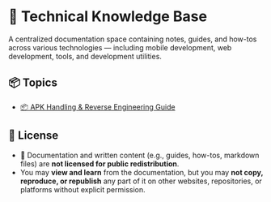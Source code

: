 <!-- Root index of the knowledge base, links to all major sections -->

# 📘 Technical Knowledge Base

A centralized documentation space containing notes, guides, and how-tos across various technologies — including mobile development, web development, tools, and development utilities.

## 📦 Topics

- [📦 APK Handling & Reverse Engineering Guide](apk-handling/intro.md)

## 📜 License

- 🛑 Documentation and written content (e.g., guides, how-tos, markdown files) are **not licensed for public redistribution**.
- You may **view and learn** from the documentation, but you may **not copy, reproduce, or republish** any part of it on other websites, repositories, or platforms without explicit permission.
